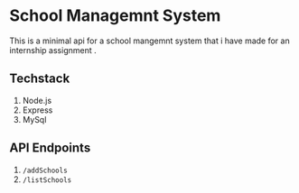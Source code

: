 # School Managemnt System 

This is a minimal api for a school mangemnt system that i 
have made for an internship assignment . 

## Techstack 

1. Node.js
2. Express
3. MySql

## API Endpoints

1. `/addSchools`
2. `/listSchools`
